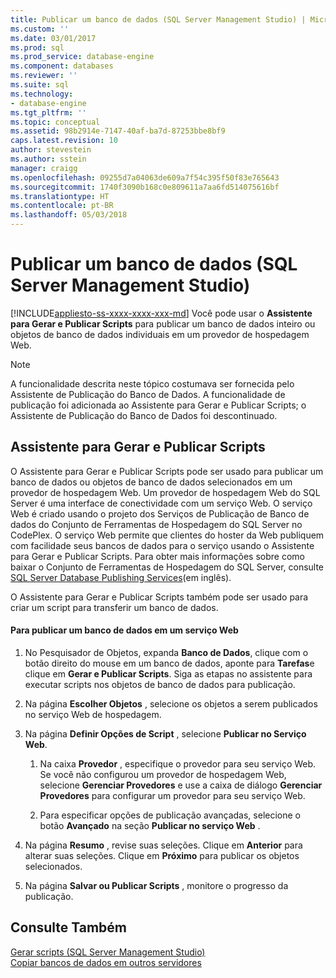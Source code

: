 ```yaml
---
title: Publicar um banco de dados (SQL Server Management Studio) | Microsoft Docs
ms.custom: ''
ms.date: 03/01/2017
ms.prod: sql
ms.prod_service: database-engine
ms.component: databases
ms.reviewer: ''
ms.suite: sql
ms.technology:
- database-engine
ms.tgt_pltfrm: ''
ms.topic: conceptual
ms.assetid: 98b2914e-7147-40af-ba7d-87253bbe8bf9
caps.latest.revision: 10
author: stevestein
ms.author: sstein
manager: craigg
ms.openlocfilehash: 09255d7a04063de609a7f54c395f50f83e765643
ms.sourcegitcommit: 1740f3090b168c0e809611a7aa6fd514075616bf
ms.translationtype: HT
ms.contentlocale: pt-BR
ms.lasthandoff: 05/03/2018
---
```

# <a name="publish-a-database-sql-server-management-studio"></a>Publicar um banco de dados (SQL Server Management Studio)
[!INCLUDE[appliesto-ss-xxxx-xxxx-xxx-md](../../includes/appliesto-ss-xxxx-xxxx-xxx-md.md)]
  Você pode usar o **Assistente para Gerar e Publicar Scripts** para publicar um banco de dados inteiro ou objetos de banco de dados individuais em um provedor de hospedagem Web.  
  
> [!NOTE]  
>  A funcionalidade descrita neste tópico costumava ser fornecida pelo Assistente de Publicação do Banco de Dados. A funcionalidade de publicação foi adicionada ao Assistente para Gerar e Publicar Scripts; o Assistente de Publicação do Banco de Dados foi descontinuado.  
  
## <a name="generate-and-publish-scripts-wizard"></a>Assistente para Gerar e Publicar Scripts  
 O Assistente para Gerar e Publicar Scripts pode ser usado para publicar um banco de dados ou objetos de banco de dados selecionados em um provedor de hospedagem Web. Um provedor de hospedagem Web do SQL Server é uma interface de conectividade com um serviço Web. O serviço Web é criado usando o projeto dos Serviços de Publicação de Banco de dados do Conjunto de Ferramentas de Hospedagem do SQL Server no CodePlex. O serviço Web permite que clientes do hoster da Web publiquem com facilidade seus bancos de dados para o serviço usando o Assistente para Gerar e Publicar Scripts. Para obter mais informações sobre como baixar o Conjunto de Ferramentas de Hospedagem do SQL Server, consulte [SQL Server Database Publishing Services](http://go.microsoft.com/fwlink/?LinkId=142025)(em inglês).  
  
 O Assistente para Gerar e Publicar Scripts também pode ser usado para criar um script para transferir um banco de dados.  
  
#### <a name="to-publish-a-database-to-a-web-service"></a>Para publicar um banco de dados em um serviço Web  
  
1.  No Pesquisador de Objetos, expanda **Banco de Dados**, clique com o botão direito do mouse em um banco de dados, aponte para **Tarefas**e clique em **Gerar e Publicar Scripts**. Siga as etapas no assistente para executar scripts nos objetos de banco de dados para publicação.  
  
2.  Na página **Escolher Objetos** , selecione os objetos a serem publicados no serviço Web de hospedagem.  
  
3.  Na página **Definir Opções de Script** , selecione **Publicar no Serviço Web**.  
  
    1.  Na caixa **Provedor** , especifique o provedor para seu serviço Web. Se você não configurou um provedor de hospedagem Web, selecione **Gerenciar Provedores** e use a caixa de diálogo **Gerenciar Provedores** para configurar um provedor para seu serviço Web.  
  
    2.  Para especificar opções de publicação avançadas, selecione o botão **Avançado** na seção **Publicar no serviço Web** .  
  
4.  Na página **Resumo** , revise suas seleções. Clique em **Anterior** para alterar suas seleções. Clique em **Próximo** para publicar os objetos selecionados.  
  
5.  Na página **Salvar ou Publicar Scripts** , monitore o progresso da publicação.  
  
## <a name="see-also"></a>Consulte Também  
 [Gerar scripts &#40;SQL Server Management Studio&#41;](../../relational-databases/scripting/generate-scripts-sql-server-management-studio.md)   
 [Copiar bancos de dados em outros servidores](../../relational-databases/databases/copy-databases-to-other-servers.md)  
  
  
